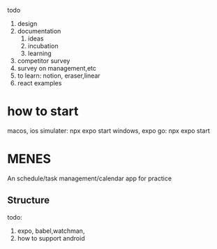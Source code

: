 todo
1. design
2. documentation
    1. ideas
    2. incubation
    3. learning 
3. competitor survey
4. survey on management,etc
5. to learn: notion, eraser,linear
6. react examples

# how to start
macos, ios simulater: npx expo start
windows, expo go: npx expo start

# MENES

An schedule/task management/calendar app for practice

## Structure
todo: 
1. expo, babel,watchman,
2. how to support android

